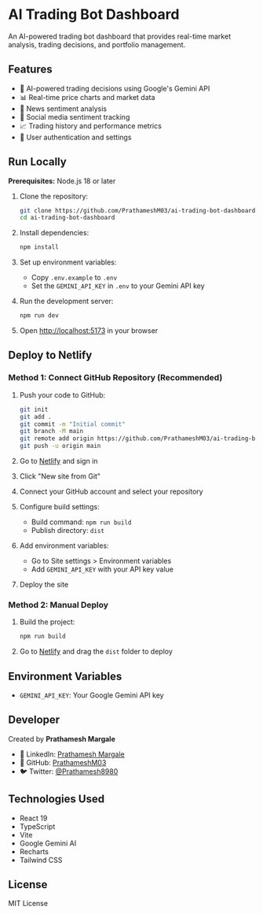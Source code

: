 # AI Trading Bot Dashboard

An AI-powered trading bot dashboard that provides real-time market analysis, trading decisions, and portfolio management.

## Features

- 🤖 AI-powered trading decisions using Google's Gemini API
- 📊 Real-time price charts and market data
- 📰 News sentiment analysis
- 📱 Social media sentiment tracking
- 📈 Trading history and performance metrics
- 🔐 User authentication and settings

## Run Locally

**Prerequisites:** Node.js 18 or later

1. Clone the repository:
   ```bash
   git clone https://github.com/PrathameshM03/ai-trading-bot-dashboard.git
   cd ai-trading-bot-dashboard
   ```

2. Install dependencies:
   ```bash
   npm install
   ```

3. Set up environment variables:
   - Copy `.env.example` to `.env`
   - Set the `GEMINI_API_KEY` in `.env` to your Gemini API key

4. Run the development server:
   ```bash
   npm run dev
   ```

5. Open [http://localhost:5173](http://localhost:5173) in your browser

## Deploy to Netlify

### Method 1: Connect GitHub Repository (Recommended)

1. Push your code to GitHub:
   ```bash
   git init
   git add .
   git commit -m "Initial commit"
   git branch -M main
   git remote add origin https://github.com/PrathameshM03/ai-trading-bot-dashboard.git
   git push -u origin main
   ```

2. Go to [Netlify](https://netlify.com) and sign in
3. Click "New site from Git"
4. Connect your GitHub account and select your repository
5. Configure build settings:
   - Build command: `npm run build`
   - Publish directory: `dist`
6. Add environment variables:
   - Go to Site settings > Environment variables
   - Add `GEMINI_API_KEY` with your API key value
7. Deploy the site

### Method 2: Manual Deploy

1. Build the project:
   ```bash
   npm run build
   ```

2. Go to [Netlify](https://netlify.com) and drag the `dist` folder to deploy

## Environment Variables

- `GEMINI_API_KEY`: Your Google Gemini API key

## Developer

Created by **Prathamesh Margale**

- 🔗 LinkedIn: [Prathamesh Margale](https://www.linkedin.com/in/prathamesh-margale/)
- 🐙 GitHub: [PrathameshM03](https://github.com/PrathameshM03)
- 🐦 Twitter: [@Prathamesh8980](https://x.com/Prathamesh8980)

## Technologies Used

- React 19
- TypeScript
- Vite
- Google Gemini AI
- Recharts
- Tailwind CSS

## License

MIT License
